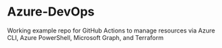 # Azure-DevOps
Working example repo for GitHub Actions to manage resources via Azure CLI, Azure PowerShell, Microsoft Graph, and Terraform

